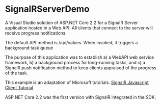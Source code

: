 # SignalRServerDemo

A Visual Studio solution of ASP.NET Core 2.2 for a SignalR Server application hosted in a Web API. All clients that connect to the server will receive progress notifications.

The default API method is /api/values. When invoked, it triggers a background task queue

The purpose of this application was to establish a) a WebAPI web service framework, b) a background process for long-running tasks, and c) a SignalR push notification method to keep clients appraised of the progress of the task.

This example is an adaptation of Microsoft tutorials. [SignalR Javascript Client Tutorial](https://docs.microsoft.com/en-us/aspnet/core/signalr/javascript-client?view=aspnetcore-2.2)

ASP.NET Core 2.2 was the first version with SignalR integrated in the SDK.